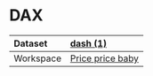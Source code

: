 



# DAX

|Dataset|[dash (1)](./../dash-(1).md)|
| :--- | :--- |
|Workspace|[Price price baby](../../Workspaces/Price-price-baby.md)|
